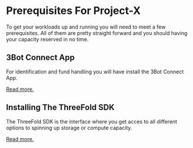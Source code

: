 # Prerequisites For Project-X

To get your workloads up and running you will need to meet a few prerequisites.
All of them are pretty straight forward and you should having your capacity reserved in no time.

## 3Bot Connect App
For identification and fund handling you will have install the 3Bot Connect App.

[Read more.](../project-x/3bot-connect-app.md)

## Installing The ThreeFold SDK
The ThreeFold SDK is the interface where you get acces to all different options to spinning up storage or compute capacity.

[Read more.](../project-x/threefold-sdk.md)